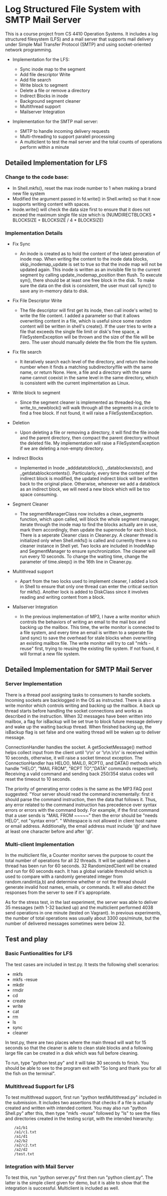 # Log Structured File System with SMTP Mail Server
This is a course project from CS 4410 Operation Systems. It includes a log structured filesystem (LFS) and a mail server that supports mail delivery under Simple Mail Transfer Protocol (SMTP) and using socket-oriented network programming.

* Implementation for the LFS:
	- Sync inode map to the segment
	- Add file descriptor Write
	- Add file search
	- Write block to segment
	- Delete a file or remove a directory
	- Indirect Blocks in inode
	- Background segment cleaner
	- Multithread support
	- Mailserver Integration

* Implementation for the SMTP mail server:
	- SMTP to handle incoming delivery requests
	- Multi-threading to support paralell processing
	- A multiclient to test the mail server and the total counts of operations perform within a minute

## Detailed Implementation for LFS

### Change to the code base:

- In Shell.mkfs(), reset the max inode number to 1 when making a brand new file system
- Modified the argument passed in fd.write() in Shell.write() so that it now supports writing content with spaces.
- Inode.write() will check the data size first to ensure that it does not exceed the maximum single file size which is (NUMDIRECTBLOCKS * BLOCKSIZE + BLOCKSIZE / 4 * BLOCKSIZE)

### Implementation Details

- Fix Sync
	- An inode is created as to hold the content of the latest generation of inode map. When writing the content to the inode data blocks, skip_inodemap_update is set to true so that the inode map will not be updated again. This inode is written as an invisible file to the current segment by calling update_inodemap_position then flush. To execute syn(), there should be at least one free block in the disk. To make sure the data on the disk is consistent, the user must call sync() to save any in-memory data to disk.

- Fix File Descriptor Write
	- The file descriptor will first get its inode, then call inode's write() to write the file content. I added a parameter so that it allows overwriting content in a file, which is useful since some random content will be written in shell's create(). If the user tries to write a file that exceeds the single file limit or disk's free space, a FileSystemException will be thrown and the size of the file will be zero. The user should manually delete the file from the file system.

- Fix file search
	- It iteratively search each level of the directory, and return the inode number when it finds a matching subdirectory/file with the same name, or return None. Here, a file and a directory with the same name cannot coexist in the same level in the same directory, which is consistent with the current implmentation as Linux.

- Write block to segment
	- Since the segment cleaner is implemented as threaded-log, the write_to_newblock() will walk through all the segments in a circle to find a free block. If not found, it will raise a FileSystemException.

- Deletion
	- Upon deleting a file or removing a directory, it will find the file inode and the parent directory, then compact the parent directory without the deleted file. My implementation will raise a FileSystemException if we are deleting a non-empty directory.

- Indirect Blocks
	- Implemented in Inode _adddatatoblock(), _datablockexists(), and _getdatablockcontents(). Particularly, every time the content of the indirect block is modified, the updated indirect block will be written back to the original place. Otherwise, whenever we add a datablock as an indirect block, we will need a new block which will be too space consuming.

- Segment Cleaner
	- The segmentManagerClass now includes a clean_segments function, which upon called, will block the whole segment manager, iterate through the inode map to find the blocks actually are in use, mark them accordingly, then update the supernode for each block. There is a seperate Cleaner class in Cleaner.py. A cleaner thread is initialized only when Shell.mkfs() is called and currently there is no cleaner instance in Shell yet. Two locks are included in InodeMap and SegmentManager to ensure synchronization. The cleaner will run every 10 seconds. To change the waiting time, change the parameter of time.sleep() in the 16th line in Cleaner.py.

- Multithread support
	- Apart from the two locks used to implement cleaner, I added a lock in Shell to ensure that only one thread can enter the critical section for mkfs(). Another lock is added to DiskClass since it involves reading and writing content from a block.

- Mailserver Integration
	- In the previous implementation of MP3, I have a write monitor which controls the behaviors of writing an email to the mail box and backing up the mailbox. This time, the write monitor is connected to a file system, and every time an email is written to a seperate file (and sync) to save the overhead for stale blocks when overwriting an existing mailbox file. The write monitor will try to call "mkfs -reuse" first, trying to reusing the existing file system. If not found, it will format a new file system.
	
## Detailed Implementation for SMTP Mail Server

### Server Implementation
There is a thread pool assigning tasks to consumers to handle sockets. Incoming sockets are backlogged in the OS as instructed. There is also a write monitor which controls writing and backing up the mailbox. A back up thread starts before handling the socket connections and works as described in the instruction. When 32 messages have been written into mailbox, a flag for isBackup will be set true to block future message delivery and wake up the waiting backup thread. When finished backing up, the isBackup flag is set false and one waiting thread will be waken up to deliver message.

ConnectionHandler handles the socket. A getSocketMessage() method helps collect input from the client until '\r\n'  or '\r\n.\r\n' is received within 10 seconds, otherwise, it will raise a socket timeout exception. The ConnectionHandler has HELO(), MAIL(), RCPT(), and DATA() methods which handle "HELO", "MAIL FROM", "RCPT TO","DATA" commands respectively. Receiving a valid command and sending back 250/354 status codes will reset the timeout to 10 seconds.

The priority of generating error codes is the same as the MP3 FAQ post suggested: "Your server should read the command incrementally: first it should parse the command instruction, then the data that follows it.  Thus, any error related to the command instruction has precedence over syntax errors or errors with the command body.  For example, if the first command that a user sends is "MAIL FROM ~~~~~" then the error should be "needs HELO", not "syntax error". " Whitespace is not allowed in client host name or email address. Additionally, the email address must include '@' and have at least one character before and after '@'.

### Multi-client Implementation
In the multiclient file, a Counter monitor serves the purpose to count the total number of operations for all 32 threads. It will be updated when a thread has been run for 60 seconds. 32 RandomizedClient will be created and run for 60 seconds each. It has a global variable threshold which is used to compare with a randomly generated integer from random.randint(a,b) and determine whether or not the thread should generate invalid host names, emails, or commands. It will also detect the responses from the server to see if it's appropriate.

As for the stress test, in the last experiment, the server was able to deliver 35 messages (with 1-32 backed up) and the multiclient performed 4038 send operations in one minute (tested on Vagrant). In previous experiments, the number of total operations was usually about 3300 ops/minute, but the number of delivered messages sometimes were below 32.

## Test and play

### Basic Funtionalities for LFS
The test cases are included in test.py. It tests the following shell scenarios:
- mkfs
- mkfs -resue
- mkdir
- rmdir
- cd
- create
- write 
- cat
- rm
- ls
- sync
- cleaner

In test.py, there are two places where the main thread will wait for 15 seconds so that the cleaner is able to clean stale blocks and a following large file can be created in a disk which was full before cleaning. 

To run, type "python test.py" and it will take 30 seconds to finish. You should be able to see to the program exit with "So long and thank you for all the fish on the terminal".
	
### Multithread Support for LFS
To test multithread support, first run "python testMultithread.py" included in the submission. It includes two assertions that checks if a file is actually created and written with intended content. You may also run "python Shell.py" after this, then type "mkfs -reuse" followed by "ls" to see the files and directories created in the testing script, with the intended hierarchy:

```
    /a1/b1
    /a1/c1.txt
    /a1/d1
    /a2/b2
    /a2/c2.txt
    /a2/d2
    /test.txt
```

### Integration with Mail Server
To test this, run "python server.py" first then run "python client.py". The latter is the simple client given for demo, but it is able to show that the integration is successful. Multiclient is included as well.
